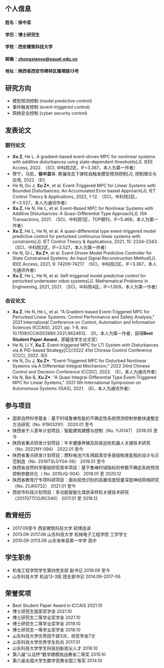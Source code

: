## 个人信息
#### 姓名：徐中显
#### 学历：博士研究生
#### 学校：西安建筑科技大学
#### 邮箱：zhongxianxu@xauat.edu.cn
#### 地址：陕西省西安市碑林区雁塔路13号

## 研究方向
- 模型预测控制 (model predictive control)
- 事件触发控制 (event-triggered control)
- 网络安全控制 (cyber security control)

## 发表论文

### 期刊论文
- **Xu Z**, He L. A gradient-based event-driven MPC for nonlinear systems with additive disturbances using state-dependent thresholds[J]. IEEE Access, 2022. （SCI, 中科院2区，IF=3.367，本人为第一作者）
- 贺宁，马凯，**徐中显**等. 欺骗攻击下弹性自触发模型预测控制[J], 控制理论与应用, 2022.（EI）
- He N, Du J, **Xu Z\***, et al. Event-Triggered MPC for Linear Systems with Bounded Disturbances: An Accumulated Error based Approach[J]. IET Control Theory & Applications, 2022, 1-12. （SCI，中科院2区，IF=3.527，本人为通讯作者）
- **Xu Z**, He N, He L, et al. Event-Based MPC for Nonlinear Systems with Additive Disturbances: A Quasi-Differential Type Approach[J]. ISA Transactions, 2021. （SCI，中科院1区，TOP期刊，IF=5.468，本人为第一作者）
- **Xu Z**, He L, He N, et al. A quasi-differential type event-triggered model predictive control for perturbed continuous linear systems with constraints[J]. IET Control Theory & Applications, 2021, 15: 2334–2343. （SCI，中科院2区，IF=3.527，本人为第一作者）
- He N, Qi L, **Xu Z\***, et al. Event-Driven Model Predictive Controller for State Constrained Systems: An Input Signal Reconstruction Method[J]. IEEE Access, 2021, 9: 74209-74217. （SCI，中科院2区，IF=3.367，本人为通讯作者）
- **Xu Z**, He L, He N, et al. Self-triggered model predictive control for perturbed underwater robot systems[J]. Mathematical Problems in Engineering, 2021, 2021. （SCI，中科院4区，IF=1.009，本人为第一作者）

### 会议论文
- **Xu Z**, He N, He L, et al. "A Gradient-based Event-Triggered MPC for Perturbed Linear Systems: Control Performance and Safety Analysis," 2021 International Conference on Control, Automation and Information Sciences (ICCAIS), 2021, pp. 1-6, doi: 10.1109/ICCAIS52680.2021.9624612. （EI，本人为第一作者，获得**Best Student Paper Award**，即最佳学生论文奖）
- He N, Li Y, **Xu Z**. Event-triggered MPC for LTI System with Disturbances via A PID-based Strategy[C]//2022 41st Chinese Control Conference (CCC), 2022. (EI)
- He N, Du J, **Xu Z\***. "Event-Triggered MPC for Disturbed Nonlinear Systems via A Differential-Integral Mechanism," 2022 34rd Chinese Control and Decision Conference (CCDC), 2022. （EI，本人为通讯作者）
- He N, Bai B, **Xu Z\***. "A Quasi Integral-Differential Type Event-Triggered MPC for Linear Systems," 2021 5th International Symposium on Autonomous Systems (ISAS), 2021. （EI，本人为通讯作者）


## 参与项目
- 国家自然科学基金：基于时域鲁棒性能的不确定性系统预测控制参数快速整定方法研究（No. 61903291）  2020.01 至今
- 陕西省千人青年计划项目：智能建筑建模与控制（No. YJ0147）  2018.05 至今
- 陕西省重点研发计划项目：牛羊健康养殖及防疫巡检机器人关键技术研究（No. 2022NY-094）  2022.01 至今
- 陕西省重点研发计划项目：燃料电池汽车用超真空多层结构液氢瓶的设计与示范制造（No. 2019TSLGY04-06）  2019.01 至今
- 陕西省自然科学基础研究青年项目：基于鲁棒时域指标的参数不确定系统预测控制参数优化（ No. 2019JQ-004）  2019.01 至 2020.12
- 陕西省教育厅专项科研项目：面向视觉识别的高置信度轻量深度神经网络研究（No. 21JK0732）  2021.01 至今
- 西安市科技计划项目：多功能智能化煤炭采样机关键技术研究（2017077CG/RC040）  2017.01 至 2018.12

## 教育经历
- 2017.09至今 西安建筑科技大学 硕博连读
- 2013.09-2017.06 山东科技大学 机械电子工程学院 工学学士
- 2010.09-2013.06 山东省单县第一中学 高中

## 学生职务
- 机电工程学院学生第四党支部 副书记  2019.09 至今
- 山东科技大学 机设13-3班 团支部书记 2014.09-2017-06

## 荣誉奖项
- Best Student Paper Award in ICCAIS  2021.10
- 博士研究生国家奖学金  2021.10
- 博士研究生二等学业奖学金  2021.10
- 博士研究生二等学业奖学金  2019.10
- 博士研究生一等学业奖学金  2018.10
- 山东科技大学优秀团干部3次、校奖学金7次
- 山东科技大学优秀学生标兵  2017.01
- 山东科技大学学生科技创新拔尖人才  2016.10
- 第八届“认证杯”数学建模挑战赛省二等奖  2015.10
- 第六届全国大学生数学竞赛全国三等奖  2014.10
